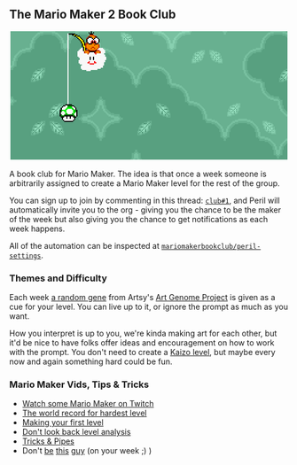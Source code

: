 ## The Mario Maker 2 Book Club

<p align="center">
  <img src="https://github.com/mariomakerbookclub/club/blob/master/mario-wave.gif?raw=true">
</p>

A book club for Mario Maker. The idea is that once a week someone is arbitrarily assigned to create a Mario Maker level 
for the rest of the group. 

You can sign up to join by commenting in this thread: [`club#1`](https://github.com/mariomakerbookclub/club/issues/1), 
and Peril will automatically invite you to the org - giving you the chance to be the maker of the week but also giving 
you the chance to get notifications as each week happens.

All of the automation can be inspected at [`mariomakerbookclub/peril-settings`](https://github.com/mariomakerbookclub/peril-settings).


### Themes and Difficulty

Each week [a random gene](https://art-genome-project-24zfbjh7w.now.sh/?query=%7B%0A%20%20%23%20Get%20a%20random%20set%20of%20five%20genes%0A%09randomGenes(count%3A%205)%20%7B%0A%20%20%20%20%23%20Pull%20out%20their%20details%0A%20%20%20%20name%0A%20%20%20%20family%0A%20%20%20%20description%20%23%20in%20markdown%0A%20%20%7D%0A%7D) from Artsy's [Art Genome Project](https://en.wikipedia.org/wiki/The_Art_Genome_Project) is given as a cue for your level. You can live up to it, or ignore the prompt as much as you want.

How you interpret is up to you, we're kinda making art for each other, but it'd be nice to have folks offer ideas and encouragement on how to work with the prompt. You don't need 
to create a [Kaizo level](https://en.wikipedia.org/wiki/Kaizo_Mario_World), but maybe every now and again something hard 
could be fun. 


### Mario Maker Vids, Tips & Tricks

- [Watch some Mario Maker on Twitch](https://www.twitch.tv/directory/game/Super%20Mario%20Maker)
- [The world record for hardest level](https://www.youtube.com/watch?v=NFIEpZD3enk)
- [Making your first level](https://www.youtube.com/watch?v=3KXRB8OAfFU)
- [Don't look back level analysis](https://www.youtube.com/watch?v=qT_lMi3ZRvs)
- [Tricks & Pipes](https://www.youtube.com/watch?v=U2GXaLsOH4o)
- Don't [be](https://waypoint.vice.com/en_us/article/59p3nq/mario-maker-player-has-spent-1500-hours-trying-to-beat-his-own-level) [this](https://waypoint.vice.com/en_us/article/paqq89/nearly-2000-hours-later-player-still-cant-beat-their-mario-maker-level) [guy](https://waypoint.vice.com/en_us/article/3kgn89/mario-maker-player-has-now-spent-2500-hours-trying-to-beat-his-own-level) (on your week ;) )
